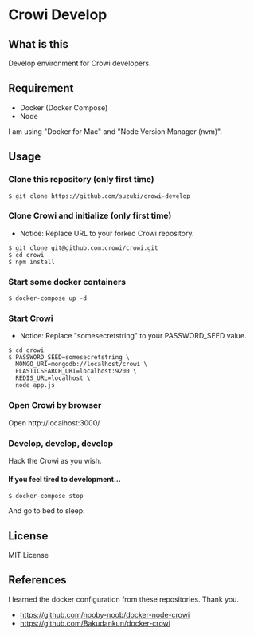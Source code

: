 # Crowi Develop

## What is this

Develop environment for Crowi developers.


## Requirement

- Docker (Docker Compose)
- Node

I am using "Docker for Mac" and "Node Version Manager (nvm)".


## Usage

### Clone this repository (only first time)

```
$ git clone https://github.com/suzuki/crowi-develop
```

### Clone Crowi and initialize (only first time)

- Notice: Replace URL to your forked Crowi repository.

```
$ git clone git@github.com:crowi/crowi.git
$ cd crowi
$ npm install
```

### Start some docker containers

```
$ docker-compose up -d
```

### Start Crowi

- Notice: Replace "somesecretstring" to your PASSWORD_SEED value.

```
$ cd crowi
$ PASSWORD_SEED=somesecretstring \
  MONGO_URI=mongodb://localhost/crowi \
  ELASTICSEARCH_URI=localhost:9200 \
  REDIS_URL=localhost \
  node app.js
```

### Open Crowi by browser

Open http://localhost:3000/

### Develop, develop, develop

Hack the Crowi as you wish.

#### If you feel tired to development...

```
$ docker-compose stop
```

And go to bed to sleep.


## License

MIT License


## References

I learned the docker configuration from these repositories. Thank you.

- https://github.com/nooby-noob/docker-node-crowi
- https://github.com/Bakudankun/docker-crowi
